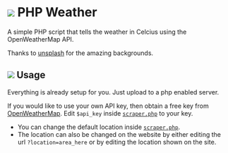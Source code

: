 # ![](http://i.imgur.com/avB1fGr.png) PHP Weather
A simple PHP script that tells the weather in Celcius using the OpenWeatherMap API.

Thanks to [unsplash](https://unsplash.com/) for the amazing backgrounds.

## ![](http://i.imgur.com/PFq0lzo.png) Usage
Everything is already setup for you. Just upload to a php enabled server. 

If you would like to use your own API key, then obtain a free key from [OpenWeatherMap](http://openweathermap.org/appid). Edit `$api_key` inside [`scraper.php`](https://github.com/MSaIim/php-weather/blob/master/scripts/php/scraper.php) to your key.

+ You can change the default location inside [`scraper.php`](https://github.com/MSaIim/php-weather/blob/master/scripts/php/scraper.php).
+ The location can also be changed on the website by either editing the url `?location=area_here` or by editing the location shown on the site.
